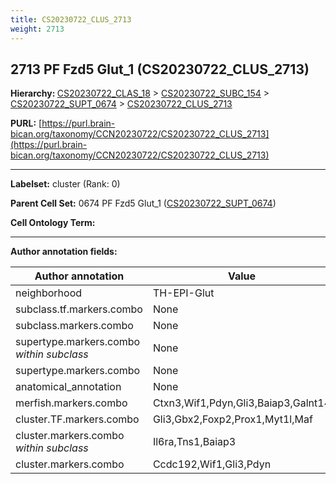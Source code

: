 ```yaml
---
title: CS20230722_CLUS_2713
weight: 2713
---
```

## 2713 PF Fzd5 Glut_1 (CS20230722_CLUS_2713)
<b>Hierarchy: </b>
[CS20230722_CLAS_18](../CS20230722_CLAS_18) >
[CS20230722_SUBC_154](../CS20230722_SUBC_154) >
[CS20230722_SUPT_0674](../CS20230722_SUPT_0674) >
[CS20230722_CLUS_2713](../CS20230722_CLUS_2713)

**PURL:** [https://purl.brain-bican.org/taxonomy/CCN20230722/CS20230722_CLUS_2713](https://purl.brain-bican.org/taxonomy/CCN20230722/CS20230722_CLUS_2713)

---


**Labelset:** cluster (Rank: 0)

**Parent Cell Set:** 0674 PF Fzd5 Glut_1 ([CS20230722_SUPT_0674](../CS20230722_SUPT_0674))



**Cell Ontology Term:** 

[MARKER GENES.]: #


---

[TRANSFERRED ANNOTATIONS.]: #


[AUTHOR ANNOTATION FIELDS.]: #


**Author annotation fields:**

| Author annotation | Value |
|-------------------|-------|
|neighborhood|TH-EPI-Glut|
|subclass.tf.markers.combo|None|
|subclass.markers.combo|None|
|supertype.markers.combo _within subclass_|None|
|supertype.markers.combo|None|
|anatomical_annotation|None|
|merfish.markers.combo|Ctxn3,Wif1,Pdyn,Gli3,Baiap3,Galnt14|
|cluster.TF.markers.combo|Gli3,Gbx2,Foxp2,Prox1,Myt1l,Maf|
|cluster.markers.combo _within subclass_|Il6ra,Tns1,Baiap3|
|cluster.markers.combo|Ccdc192,Wif1,Gli3,Pdyn|
